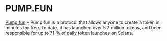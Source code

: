 

# PUMP.FUN

[Pump.fun](https://pump.fun) - Pump.fun is a protocol that allows anyone to create a token in minutes for free. To date, it has launched over 5.7 million tokens, and been responsible for up to 71 % of daily token launches on Solana.

